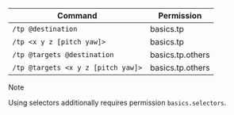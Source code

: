 | Command                          | Permission       |
|----------------------------------|------------------|
| `/tp @destination`                 | basics.tp        |
| `/tp <x y z [pitch yaw]>`          | basics.tp        |
| `/tp @targets @destination`        | basics.tp.others |
| `/tp @targets <x y z [pitch yaw]>` | basics.tp.others |

> [!NOTE]  
> Using selectors additionally requires permission `basics.selectors`.